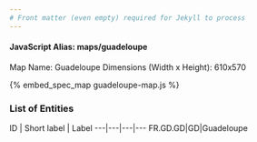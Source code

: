 ```yaml
---
# Front matter (even empty) required for Jekyll to process
---
```


#### JavaScript Alias: maps/guadeloupe

Map Name: Guadeloupe
Dimensions (Width x Height): 610x570



{% embed_spec_map guadeloupe-map.js %}

### List of Entities

ID | Short label | Label
---|---|---|---
FR.GD.GD|GD|Guadeloupe